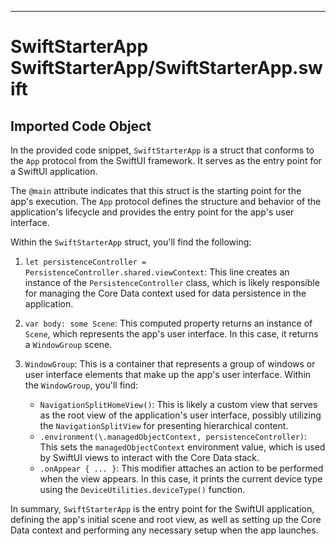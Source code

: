 
  
  
---
# SwiftStarterApp SwiftStarterApp/SwiftStarterApp.swift
## Imported Code Object
In the provided code snippet, `SwiftStarterApp` is a struct that conforms to the `App` protocol from the SwiftUI framework. It serves as the entry point for a SwiftUI application.

The `@main` attribute indicates that this struct is the starting point for the app's execution. The `App` protocol defines the structure and behavior of the application's lifecycle and provides the entry point for the app's user interface.

Within the `SwiftStarterApp` struct, you'll find the following:

1. `let persistenceController = PersistenceController.shared.viewContext`: This line creates an instance of the `PersistenceController` class, which is likely responsible for managing the Core Data context used for data persistence in the application.

2. `var body: some Scene`: This computed property returns an instance of `Scene`, which represents the app's user interface. In this case, it returns a `WindowGroup` scene.

3. `WindowGroup`: This is a container that represents a group of windows or user interface elements that make up the app's user interface. Within the `WindowGroup`, you'll find:
   - `NavigationSplitHomeView()`: This is likely a custom view that serves as the root view of the application's user interface, possibly utilizing the `NavigationSplitView` for presenting hierarchical content.
   - `.environment(\.managedObjectContext, persistenceController)`: This sets the `managedObjectContext` environment value, which is used by SwiftUI views to interact with the Core Data stack.
   - `.onAppear { ... }`: This modifier attaches an action to be performed when the view appears. In this case, it prints the current device type using the `DeviceUtilities.deviceType()` function.

In summary, `SwiftStarterApp` is the entry point for the SwiftUI application, defining the app's initial scene and root view, as well as setting up the Core Data context and performing any necessary setup when the app launches.

  
  
